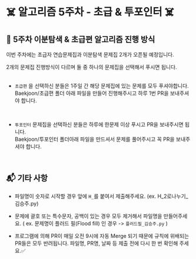 # ☠️ 알고리즘 5주차 - 초급 & 투포인터 ☠️

## 🔖 5주차 이분탐색 & 초급편 알고리즘 진행 방식

이번 주차에는 초급자 연습문제집과 이분탐색 문제집 2개가 오픈될 예정입니다.

2개의 문제집 진행방식이 다르며 둘 중 하나의 문제집을 선택해서 푸시면 됩니다. <br></br>

- `초급편` 을 선택하신 분들은 1주일 간 해당 문제집에 있는 문제를 모두 푸셔야합니다. <br>
Baekjoon/초급편 폴더 아래 파일을 만들어 진행해주시고 하루 1번 PR을 보내주셔야 합니다. <br>

<br>

- `투포인터` 문제집을 선택하신 분들은 하루에 한문제 이상 푸시고 PR을 보내주시면 됩니다.<br>
Baekjoon/투포인터 폴더아래 파일을 만드셔서 문제를 풀어주시고 꼭 PR을 보내주셔야 합니다. <br>


<br>

## 📬 기타 사항
- 파일명이 숫자로 시작할 경우 앞에 `H_`를 붙여서 제출해주세요. (ex. H_2로나누기_김승주.py)<br>

- 문제에 괄호 또는 특수문자, 공백이 있는 경우 모두 제거해서 파일명을 만들어주세요. ( ex. 문제명이 플러드 필(Flood fill) 인 경우 -> `플러드필_김승주.py`  ) <br>

- 프로그램에 의해 PR이 매일 오전 9시에 자동 Merge 되기 때문에 규칙에 위배되는 PR들은 모두 반려됩니다. 파일명, PR명, 날짜 등 제출 전에 다시 한 번 확인해 주세요.✅
